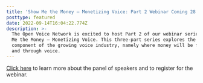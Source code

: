 ```yaml
---
title: 'Show Me the Money – Monetizing Voice: Part 2 Webinar Coming 28 September'
posttype: featured
date: 2022-09-14T16:04:22.774Z
description: >-
  The Open Voice Network is excited to host Part 2 of our webinar series, Show
  Me the Money – Monetizing Voice. This three-part series explores the financial
  component of the growing voice industry, namely where money will be found with
  and through voice.
---
```

<a href="https://openvoicenetwork.org/events/show-me-the-money-monetizing-voice-part-2" target="_blank">Click here</a> to learn more about the panel of speakers and to register for the webinar.
